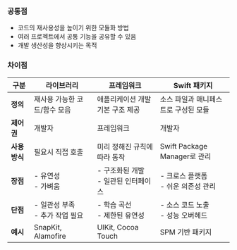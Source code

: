 ### 공통점
- 코드의 재사용성을 높이기 위한 모듈화 방법
- 여러 프로젝트에서 공통 기능을 공유할 수 있음
- 개발 생산성을 향상시키는 목적
### 차이점

| 구분        | 라이브러리                  | 프레임워크                    | Swift 패키지                 |
| --------- | ---------------------- | ------------------------ | ------------------------- |
| **정의**    | 재사용 가능한 코드/함수 모음       | 애플리케이션 개발 기본 구조 제공       | 소스 파일과 매니페스트로 구성된 모듈      |
| **제어권**   | 개발자                    | 프레임워크                    | 개발자                       |
| **사용 방식** | 필요시 직접 호출              | 미리 정해진 규칙에 따라 동작         | Swift Package Manager로 관리 |
| **장점**    | - 유연성<br>- 가벼움         | - 구조화된 개발<br>- 일관된 인터페이스 | - 크로스 플랫폼<br>- 쉬운 의존성 관리  |
| **단점**    | - 일관성 부족<br>- 추가 작업 필요 | - 학습 곡선<br>- 제한된 유연성     | - 소스 코드 노출<br>- 성능 오버헤드   |
| **예시**    | SnapKit, Alamofire     | UIKit, Cocoa Touch       | SPM 기반 패키지                |
